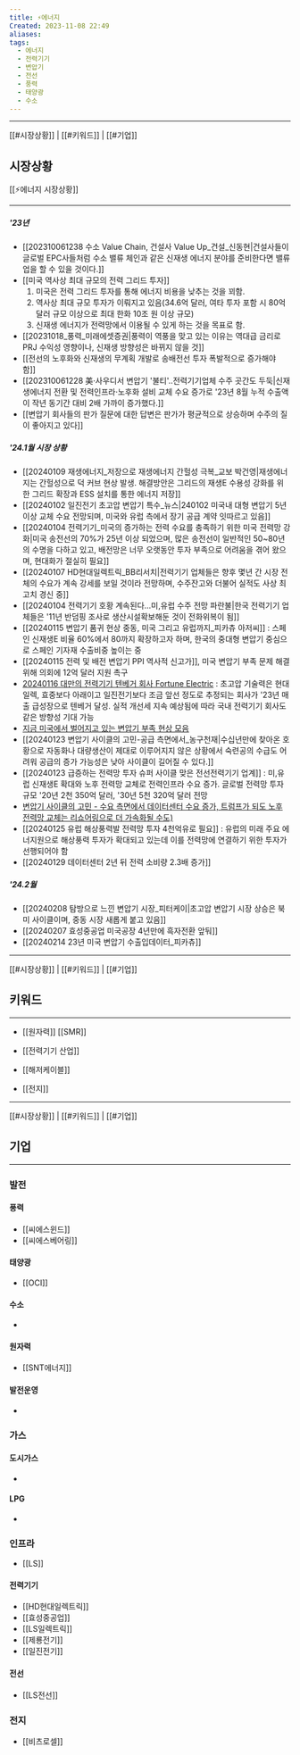 ```yaml
---
title: ⚡에너지
Created: 2023-11-08 22:49
aliases: 
tags:
  - 에너지
  - 전력기기
  - 변압기
  - 전선
  - 풍력
  - 태양광
  - 수소
---
```

***
[[#시장상황]] | [[#키워드]] | [[#기업]]
## 시장상황
[[⚡에너지 시장상황]]
***
##### '23년
- [[202310061238 수소 Value Chain, 건설사 Value Up_건설_신동현|건설사들이 글로벌 EPC사들처럼 수소 밸류 체인과 같은 신재생 에너지 분야를 준비한다면 밸류 업을 할 수 있을 것이다.]]
- [[미국 역사상 최대 규모의 전력 그리드 투자]]
	1. 미국은 전력 그리드 투자를 통해 에너지 비용을 낮추는 것을 꾀함.  
	2. 역사상 최대 규모 투자가 이뤄지고 있음(34.6억 달러, 여타 투자 포함 시 80억 달러 규모 이상으로 최대 한화 10조 원 이상 규모)  
	3. 신재생 에너지가 전력망에서 이용될 수 있게 하는 것을 목표로 함.  
- [[20231018_풍력_미래에셋증권|풍력이 역풍을 맞고 있는 이유는 역대급 금리로 PRJ 수익성 영향이나, 신재생 방향성은 바뀌지 않을 것]]
- [[전선의 노후화와 신재생의 무계획 개발로 송배전선 투자 폭발적으로 증가해야 함]]
- [[202310061228 美·사우디서 변압기 '불티'..전력기기업체 수주 곳간도 두둑|신재생에너지 전환 및  전력인프라·노후화 설비 교체 수요 증가로 '23년 8월 누적 수출액이 작년 동기간 대비 2배 가까이 증가했다.]]
- [[변압기 회사들의 판가 질문에 대한 답변은 판가가 평균적으로 상승하며 수주의 질이 좋아지고 있다]]
##### '24.1월 시장 상황
- [[20240109 재생에너지_저장으로 재생에너지 간헐성 극복_교보 박건영|재생에너지는 간헐성으로 덕 커브 현상 발생. 해결방안은 그리드의 재생E 수용성 강화를 위한 그리드 확장과 ESS 설치를 통한 에너지 저장]]
- [[20240102 일진전기 초고압 변압기 특수_뉴스|240102 미국내 대형 변압기 5년 이상 교체 수요 전망되며, 미국와 유럽 측에서 장기 공급 계약 잇따르고 있음]]
- [[20240104 전력기기_미국의 증가하는 전력 수요를 충족하기 위한 미국 전력망 강화|미국 송전선의 70%가 25년 이상 되었으며, 많은 송전선이 일반적인 50~80년의 수명을 다하고 있고, 배전망은 너무 오랫동안 투자 부족으로 어려움을 겪어 왔으며, 현대화가 절실히 필요]]
- [[20240107 HD현대일렉트릭_BB리서치|전력기기 업체들은 향후 몇년 간 시장 전체의 수요가 계속 강세를 보일 것이라 전망하며, 수주잔고와 더불어 실적도 사상 최고치 경신 중]]
- [[20240104 전력기기 호황 계속된다...미,유럽 수주 전망 파란불|한국 전력기기 업체들은 '11년 반덤핑 조사로 생산시설확보해둔 것이 전화위복이 됨]]
- [[20240115 변압기 품귀 현상 중동, 미국 그리고 유럽까지_피카츄 아저씨]] : 스페인 신재생E 비율 60%에서 80까지 확장하고자 하며, 한국의 중대형 변압기 중심으로 스페인 기자재 수출비중 높이는 중
- [[20240115 전력 및 배전 변압기 PPI 역사적 신고가]], 미국 변압기 부족 문제 해결 위해 의회에 12억 달러 지원 촉구
- [20240116 대만의 전력기기 텐베거 회사 Fortune Electric](https://m.blog.naver.com/PostView.naver?blogId=tosoha1&logNo=223324552098&proxyReferer=) : 초고압 기술력은 현대일렉, 효중보다 아래이고 일진전기보다 조금 앞선 정도로 추정되는 회사가 '23년 매출 급성장으로 텐베거 달성. 실적 개선세 지속 예상됨에 따라 국내 전력기기 회사도 같은 방향성 기대 가능
- [지금 미국에서 벌어지고 있는 변압기 부족 현상 모음](https://cafe.naver.com/ircall/14294)
- [[20240123 변압기 사이클의 고민-공급 측면에서_농구천재|수십년만에 찾아온 호황으로 자동화나 대량생산이 제대로 이루어지지 않은 상황에서 숙련공의 수급도 어려워 공급의 증가 가능성은 낮아 사이클이 길어질 수 있다.]]
- [[20240123 급증하는 전력망 투자 슈퍼 사이클 맞은 전선전력기기 업계]] : 미,유럽 신재생E 확대와 노후 전력망 교체로 전력인프라 수요 증가. 글로벌 전력망 투자 규모 '20년 2천 350억 달러, '30년 5천 320억 달러 전망
- [변압기 사이클의 고민 - 수요 측면에서 데이터센터 수요 증가, 트럼프가 되도 노후 전력망 교체는 리쇼어링으로 더 가속화될 수도)](https://m.blog.naver.com/PostView.naver?blogId=tosoha1&logNo=223332487109&cds=nm_myfeed_subs&proxyReferer=https:%2F%2Fm.naver.com%2F)
- [[20240125 유럽 해상풍력발 전력망 투자 4천억유로 필요]] : 유럽의 미래 주요 에너지원으로 해상풍력 투자가 확대되고 있는데 이를 전력망에 연결하기 위한 투자가 선행되어야 함
- [[20240129 데이터센터 2년 뒤 전력 소비량 2.3배 증가]]
##### '24.2월
- [[20240208 탐방으로 느낀 변압기 시장_피터케이|초고압 변압기 시장 상승은 북미 사이클이며, 중동 시장 새롭게 붙고 있음]]
- [[20240207 효성중공업 미국공장 4년만에 흑자전환 앞둬]]
- [[20240214 23년 미국 변압기 수출입데이터_피카츄]]


---
[[#시장상황]] | [[#키워드]] | [[#기업]]
## 키워드
***
- [[원자력]]
	[[SMR]]
- [[전력기기 산업]]
- [[해저케이블]]

- [[전지]]

---
[[#시장상황]] | [[#키워드]] | [[#기업]]
## 기업
***
### 발전
#### 풍력
- [[씨에스윈드]]
- [[씨에스베어링]]
#### 태양광
- [[OCI]]
#### 수소
- 
#### 원자력
- [[SNT에너지]]
#### 발전운영
- 

### 가스
#### 도시가스
- 
#### LPG
- 

### 인프라
- [[LS]]
#### 전력기기
- [[HD현대일렉트릭]] 
- [[효성중공업]] 
- [[LS일렉트릭]] 
- [[제룡전기]]
- [[일진전기]]
#### 전선
- [[LS전선]]

### 전지
- [[비츠로셀]]



